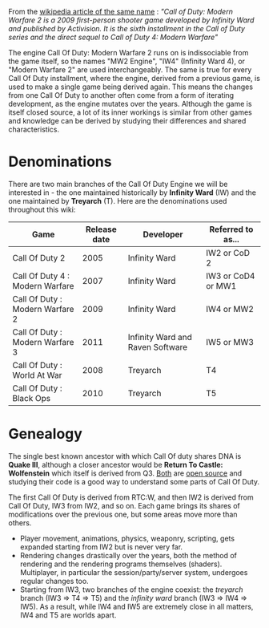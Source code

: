 <!-- TITLE:Modern Warfare 2 -->

From the [wikipedia article of the same name](https://en.wikipedia.org/wiki/Call_of_Duty:_Modern_Warfare_2) : *"Call of Duty: Modern Warfare 2 is a 2009 first-person shooter game developed by Infinity Ward and published by Activision. It is the sixth installment in the Call of Duty series and the direct sequel to Call of Duty 4: Modern Warfare"*

The engine Call Of Duty: Modern Warfare 2 runs on is indissociable from the game itself, so the names "MW2 Engine", "IW4" (Infinity Ward 4), or "Modern Warfare 2" are used interchangeably. The same is true for every Call Of Duty installment, where the engine, derived from a previous game, is used to make a single game being derived again. This means the changes from one Call Of Duty to another often come from a form of iterating development, as the engine mutates over the years. Although the game is itself closed source, a lot of its inner workings is similar from other games and knowledge can be derived by studying their differences and shared characteristics.
# Denominations
There are two main branches of the Call Of Duty Engine we will be interested in - the one maintained historically by **Infinity Ward** (IW) and the one maintained by **Treyarch** (T).
Here are the denominations used throughout this wiki:

| Game | Release date | Developer | Referred to as... | 
| -------- | -------- | -------- | -------- | 
| Call Of Duty 2    | 2005     | Infinity Ward | IW2  or CoD 2 |
| Call Of Duty 4 : Modern Warfare    | 2007     | Infinity Ward | IW3 or CoD4 or MW1 |
| Call Of Duty : Modern Warfare 2    | 2009     | Infinity Ward | IW4 or MW2 |
| Call Of Duty : Modern Warfare 3    | 2011     | Infinity Ward and Raven Software | IW5 or MW3|
| Call Of Duty : World At War   | 2008     | Treyarch | T4 |
| Call Of Duty : Black Ops    | 2010     | Treyarch | T5 |

# Genealogy
The single best known ancestor with which Call Of duty shares DNA is **Quake III**, although a closer ancestor would be **Return To Castle: Wolfenstein** which itself is derived from Q3. [Both](https://github.com/id-Software/Quake-III-Arena) are [open source](https://github.com/id-Software/RTCW-SP/tree/master) and studying their code is a good way to understand some parts of Call Of Duty.

The first Call Of Duty is derived from RTC:W,  and then IW2 is derived from Call Of Duty, IW3 from IW2, and so on. Each game brings its shares of modifications over the previous one, but some areas move more than others. 
- Player movement, animations, physics, weaponry, scripting, gets expanded starting from IW2 but is never very far.
- Rendering changes drastically over the years, both the method of rendering and the rendering programs themselves (shaders). Multiplayer, in particular the session/party/server system, undergoes regular changes too.
- Starting from IW3, two branches of the engine coexist: the *treyarch* branch (IW3 => T4 => T5) and the *infinity ward* branch (IW3 => IW4 => IW5). As a result, while IW4 and IW5 are extremely close in all matters, IW4 and T5 are worlds apart.
